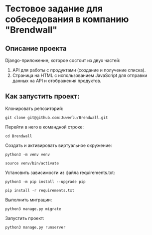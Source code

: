 # Тестовое задание для собеседования в компанию "Brendwall"

## Описание проекта  

Django-приложение, которое состоит из двух частей:

1. API для работы с продуктами (создание и получение списка).  
2. Страница на HTML с использованием JavaScript для отправки данных на API и отображения продуктов.  

## Как запустить проект:  

Клонировать репозиторий:  

    git clone git@github.com:Juwerlu/Brendwall.git
    
Перейти в него в командной строке:  

    cd Brendwall
	
Cоздать и активировать виртуальное окружение:  

    python3 -m venv venv

    source venv/bin/activate

Установить зависимости из файла requirements.txt:  

    python3 -m pip install --upgrade pip  
    
    pip install -r requirements.txt

Выполнить миграции:  

    python3 manage.py migrate
    
Запустить проект:  

    python3 manage.py runserver
